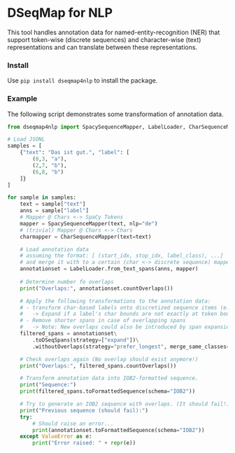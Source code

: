 # DSeqMap for NLP

This tool handles annotation data for named-entity-recognition (NER) that support token-wise (discrete sequences) and character-wise (text) representations and can translate between these representations.

### Install
Use `pip install dseqmap4nlp` to install the package.

### Example
The following script demonstrates some transformation of annotation data.
```python
from dseqmap4nlp import SpacySequenceMapper, LabelLoader, CharSequenceMapper

# Load JSONL
samples = [
    {"text": "Das ist gut.", "label": [
        (0,3, "a"),
        (2,7, "b"),
        (6,8, "b")
    ]}
]

for sample in samples:
    text = sample["text"]
    anns = sample["label"]
    # Mapper @ Chars <-> SpaCy Tokens
    mapper = SpacySequenceMapper(text, nlp="de")
    # (trivial) Mapper @ Chars <-> Chars
    charmapper = CharSequenceMapper(text=text)

    # Load annotation data
    # assuming the format: [ (start_idx, stop_idx, label_class), ...]
    # and merge it with to a certain (char <-> discrete sequence) mapper
    annotationset = LabelLoader.from_text_spans(anns, mapper)
    
    # Determine number fo overlaps
    print("Overlaps:", annotationset.countOverlaps())

    # Apply the following transformations to the annotation data:
    # - transform char-based labels onto discretized sequence items (e.g. tokens)
    #   -> Expand if a label's char bounds are not exactly at token bounds
    # - Remove shorter spans in case of overlapping spans
    #   -> Note: New overlaps could also be introduced by span expansion!
    filtered_spans = annotationset\
        .toDSeqSpans(strategy=["expand"])\
        .withoutOverlaps(strategy="prefer_longest", merge_same_classes=True)

    # Check overlaps again (No overlap should exist anymore!)
    print("Overlaps:", filtered_spans.countOverlaps())

    # Transform annotation data into IOB2-formatted sequence.
    print("Sequence:")
    print(filtered_spans.toFormattedSequence(schema="IOB2"))

    # Try to generate an IOB2 sequence with overlaps. (It should fail!)
    print("Previous sequence (should fail):")
    try:
        # Should raise an error...
        print(annotationset.toFormattedSequence(schema="IOB2"))
    except ValueError as e:
        print("Error raised: " + repr(e))
```
